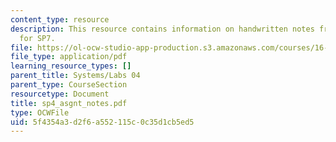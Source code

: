 ```yaml
---
content_type: resource
description: This resource contains information on handwritten notes from a lecture
  for SP7.
file: https://ol-ocw-studio-app-production.s3.amazonaws.com/courses/16-01-unified-engineering-i-ii-iii-iv-fall-2005-spring-2006/5f4354a3d2f6a552115c0c35d1cb5ed5_sp4_asgnt_notes.pdf
file_type: application/pdf
learning_resource_types: []
parent_title: Systems/Labs 04
parent_type: CourseSection
resourcetype: Document
title: sp4_asgnt_notes.pdf
type: OCWFile
uid: 5f4354a3-d2f6-a552-115c-0c35d1cb5ed5
---
```

